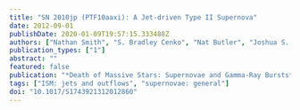 ```yaml
---
title: "SN 2010jp (PTF10aaxi): A Jet-driven Type II Supernova"
date: 2012-09-01
publishDate: 2020-01-09T19:57:15.333488Z
authors: ["Nathan Smith", "S. Bradley Cenko", "Nat Butler", "Joshua S. Bloom", "Mansi M. Kasliwal", "Assaf Horesh", "Shrinivas R. Kulkarni", "Nicholas M. Law", "Peter E. Nugent", "Eran O. Ofek", "Dovi Poznanski", "Robert M. Quimby", "Branimir Sesar", "Sagi Ben-Ami", "Iair Arcavi", "Avishay Gal-Yam", "David Polishook", "Dong Xu", "Ofer Yaron", "Dale A. Frail", "Mark Sullivan"]
publication_types: ["1"]
abstract: ""
featured: false
publication: "*Death of Massive Stars: Supernovae and Gamma-Ray Bursts*"
tags: ["ISM: jets and outflows", "supernovae: general"]
doi: "10.1017/S1743921312012860"
---
```


